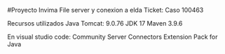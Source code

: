 #Proyecto Invima
File server y conexion a elda
Ticket: Caso 100463


Recursos utilizados
Java
Tomcat: 9.0.76
JDK 17
Maven 3.9.6

En visual studio code:
Community Server Connectors
Extension Pack for Java

